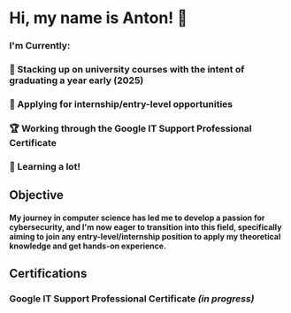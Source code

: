 # Hi, my name is Anton! 👋
### I'm Currently:
### 📅 Stacking up on university courses with the intent of graduating a year early (2025)
### 💼 Applying for internship/entry-level opportunities
### 🏆 Working through the Google IT Support Professional Certificate
### 🧠 Learning a lot!

## Objective

#### My journey in computer science has led me to develop a passion for cybersecurity, and I'm now eager to transition into this field, specifically aiming to join any entry-level/internship position to apply my theoretical knowledge and get hands-on experience.

## Certifications
### Google IT Support Professional Certificate *(in progress)*

